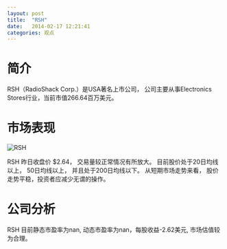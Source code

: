 ```yaml
---
layout: post
title:  "RSH"
date:   2014-02-17 12:21:41
categories: 观点
---
```


# 简介
RSH（RadioShack Corp.）是USA著名上市公司，
公司主要从事Electronics Stores行业，当前市值266.64百万美元。

# 市场表现

![RSH](http://finviz.com/chart.ashx?t=RSH&ty=c&ta=1&p=d&s=l)

RSH 昨日收盘价 $2.64，
交易量较正常情况有所放大。
目前股价处于20日均线以上，
50日均线以上，
并且处于200日均线以下。
从短期市场走势来看，
股价走势平稳，投资者应减少无谓的操作。

# 公司分析
RSH 目前静态市盈率为nan, 动态市盈率为nan，每股收益-2.62美元,
市场估值较为合理。
